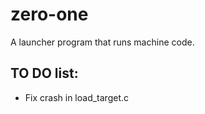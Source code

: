 # zero-one
A launcher program that runs machine code.

## TO DO list:

* Fix crash in load_target.c
